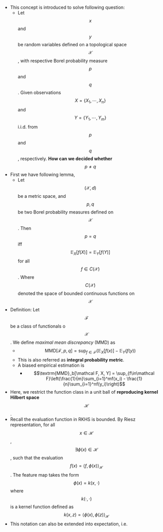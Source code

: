- This concept is introduced to solve following question:
	- Let $$x$$ and $$y$$ be random variables defined on a topological space $$\mathcal{X}$$, with respective Borel probability measure $$p$$ and $$q$$. Given observations $$X = \{X_1,\cdots, X_n\}$$ and $$Y=\{Y_1, \cdots, Y_m\}$$ i.i.d. from $$p$$ and $$q$$, respectively. **How can we decided whether** $$p\neq q$$
- First we have following lemma,
	- Let $$(\mathcal X, d)$$ be a metric space, and $$p, q$$ be two Borel probability measures defined on $$\mathcal X$$. Then $$p=q$$ iff $$\mathbb{E}_X[f(X)]=\mathbb{E}_Y[f(Y)]$$ for all $$f\in C(\mathcal X)$$. Where $$C(\mathcal X)$$ denoted the space of bounded  continuous functions on $$\mathcal X$$
- Definition: Let $$\mathcal F$$ be a class of functionals o $$\mathcal X$$. We define *maximal mean discrepancy* (MMD) as
	- $$\textrm{MMD}[\mathcal F, p, q] = \sup_{f\in\mathcal F}\left(\mathbb{E}_X[f(x)] - \mathbb{E}_Y(f(y)\right)$$
	- This is also referred as **integral probability metric**.
	- A biased empirical estimation is
		- $$\textrm{MMD}_b[\mathcal F, X, Y] = \sup_{f\in\mathcal F}\left(\frac{1}{m}\sum_{i=1}^mf(x_i) - \frac{1}{n}\sum_{i=1}^nf(y_i)\right)$$
- Here, we restrict the function class in a unit ball of **reproducing kernel Hilbert space** $$\mathcal H$$.
- Recall the evaluation function in RKHS is bounded. By Riesz representation,  for all $$x\in\mathcal H$$, $$\exists \phi(x)\in\mathcal H$$, such that the evaluation $$f(x) = \langle f, \phi(x)\rangle_{\mathcal H}$$. The feature map takes the form $$\phi(x) = k(x, \cdot)$$ where $$k(\cdot, \cdot)$$ is a kernel function defined as $$k(x, z) = \langle\phi(x), \phi(z)\rangle_{\mathcal{H}}$$
- This notation can also be extended into expectation, i.e.